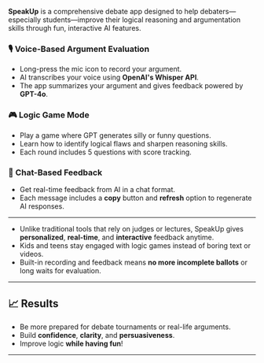 **SpeakUp** is a comprehensive debate app designed to help debaters—especially students—improve their logical reasoning and argumentation skills through fun, interactive AI features.
### 🎙️ Voice-Based Argument Evaluation

- Long-press the mic icon to record your argument.
- AI transcribes your voice using **OpenAI's Whisper API**.
- The app summarizes your argument and gives feedback powered by **GPT-4o**.

### 🎮 Logic Game Mode

- Play a game where GPT generates silly or funny questions.
- Learn how to identify logical flaws and sharpen reasoning skills.
- Each round includes 5 questions with score tracking.

### 📝 Chat-Based Feedback

- Get real-time feedback from AI in a chat format.
- Each message includes a **copy** button and **refresh** option to regenerate AI responses.

---
- Unlike traditional tools that rely on judges or lectures, SpeakUp gives **personalized**, **real-time**, and **interactive** feedback anytime.
- Kids and teens stay engaged with logic games instead of boring text or videos.
- Built-in recording and feedback means **no more incomplete ballots** or long waits for evaluation.

---

## 📈 Results

- Be more prepared for debate tournaments or real-life arguments.
- Build **confidence**, **clarity**, and **persuasiveness**.
- Improve logic **while having fun**!

---

